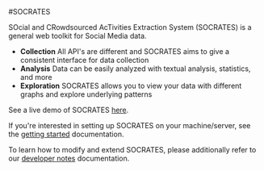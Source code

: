 #SOCRATES

SOcial and CRowdsourced AcTivities Extraction System (SOCRATES) is a general web toolkit for Social Media data.
- <b>Collection</b> All API's are different and SOCRATES aims to give a consistent interface for data collection
- <b>Analysis</b> Data can be easily analyzed with textual analysis, statistics, and more
- <b>Exploration</b> SOCRATES allows you to view your data with different graphs and explore underlying patterns

See a live demo of SOCRATES [here](http://peopleanalytics.org/socrates/).

If you're interested in setting up SOCRATES on your machine/server, see the [getting started](docs/getting_started.md) documentation.

To learn how to modify and extend SOCRATES, please additionally refer to our [developer notes](docs/developer_notes.md) documentation.